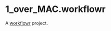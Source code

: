 # 1_over_MAC.workflowr

A [workflowr][] project.

[workflowr]: https://github.com/jdblischak/workflowr
